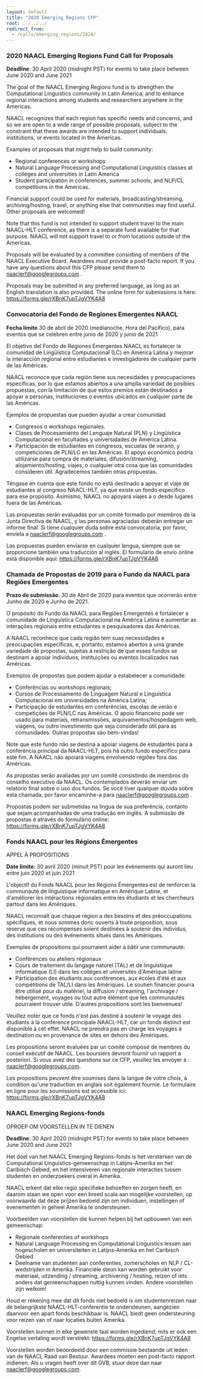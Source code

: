 ```yaml
---
layout: default
title: "2020 Emerging Regions CFP"
root: ../../../
redirect_from:
  - /calls/emerging_regions/2020/
---
```


### 2020 NAACL Emerging Regions Fund Call for Proposals

__Deadline__: 30 April 2020 (midnight PST) for events to take place between June 2020 and June 2021


The goal of the NAACL Emerging Regions fund is to strengthen the Computational Linguistics community in Latin America, and to enhance regional interactions among students and researchers anywhere in the Americas.

NAACL recognizes that each region has specific needs and concerns, and so we are open to a wide range of possible proposals, subject to the constraint that these awards are intended to support individuals, institutions, or events located in the Americas. 

Examples of proposals that might help to build community:

- Regional conferences or workshops
- Natural Language Processing and Computational Linguistics classes at colleges and universities in Latin America
- Student participation in conferences, summer schools, and NLP/CL competitions in the Americas.

Financial support could be used for materials, broadcasting/streaming, archiving/hosting, travel, or anything else that communities may find useful. Other proposals are welcomed!

Note that this fund is not intended to support student travel to the main NAACL-HLT conference, as there is a separate fund available for that purpose. NAACL will not support travel to or from locations outside of the Americas.

Proposals will be evaluated by a committee consisting of members of the NAACL Executive Board. Awardees must provide a post-facto report. If you have any questions about this CFP please send them to <naaclerf@googlegroups.com> .

Proposals may be submitted in any preferred language, as long as an English translation is also provided. The online form for submissions is here: https://forms.gle/rXBnK7upTJgVYK4A8


### Convocatoria del Fondo de Regiones Emergentes NAACL



__Fecha límite__ 30 de abril de 2020 (medianoche, Hora del Pacífico), para eventos que se celebren entre junio de 2020 y junio de 2021

El objetivo del Fondo de Regiones Emergentes NAACL es fortalecer la comunidad de Lingüística Computacional (LC) en América Latina y mejorar la interacción regional entre estudiantes e investigadores de cualquier parte de las Américas.

NAACL reconoce que cada región tiene sus necesidades y preocupaciones específicas, por lo que estamos abiertos a una amplia variedad de posibles propuestas, con la limitación de que estos premios están destinados a apoyar a personas, instituciones o eventos ubicados en cualquier parte de las Américas.

Ejemplos de propuestas que pueden ayudar a crear comunidad:
- Congresos o workshops regionales.
- Clases de Procesamiento del Lenguaje Natural (PLN) y Lingüística Computacional en facultades y universidades de América Latina.
- Participación de estudiantes en congresos, escuelas de verano, y competiciones de PLN/LC en las Américas.
El apoyo económico podría utilizarse para compra de materiales, difusión/streaming, alojamiento/hosting, viajes, o cualquier otra cosa que las comunidades consideren útil. Agradecemos también otras propuestas.

Téngase en cuenta que este fondo no está destinado a apoyar el viaje de estudiantes al congreso NAACL-HLT, ya que existe un fondo específico para ese propósito. Asimismo, NAACL no apoyará viajes a o desde lugares fuera de las Américas.

Las propuestas serán evaluadas por un comité formado por miembros de la Junta Directiva de NAACL, y las personas agraciadas deberán entregar un informe final. Si tiene cualquier duda sobre esta convocatoria, por favor, envíela a naaclerf@googlegroups.com .
 
Las propuestas pueden enviarse en cualquier lengua, siempre que se proporcione también una traducción al inglés. El formulario de envío online está disponible aquí: https://forms.gle/rXBnK7upTJgVYK4A8


### Chamada de Propostas de 2019 para o Fundo da NAACL para Regiões Emergentes

__Prazo de submissão__: 30 de Abril de 2020 para eventos que ocorrerão entre Junho de 2020 e Junho de 2021.


O propósito do Fundo da NAACL para Regiões Emergentes é fortalecer a comunidade de Linguística Computacional na América Latina e aumentar as interações regionais entre estudantes e pesquisadores das Américas.
 
A NAACL reconhece que cada região tem suas necessidades e preocupações específicas, e, portanto, estamos abertos a uma grande variedade de propostas, sujeitas à restrição de que esses fundos se destinam a apoiar indivíduos, instituições ou eventos localizados nas Américas.
 
Exemplos de propostas que podem ajudar a estabelecer a comunidade:
- Conferências ou workshops regionais; 
- Cursos de Processamento de Linguagem Natural e Linguística Computacional em universidades na América Latina;
- Participação de estudantes em conferências, escolas de verão e competições de PLN/LC nas Américas.
O apoio financeiro pode ser usado para materiais, retransmissões, arquivamentos/hospedagem web, viagens, ou outro investimento que seja considerado útil para as comunidades. Outras propostas são bem-vindas!
 
Note que este fundo não se destina a apoiar viagens de estudantes para a conferência principal da NAACL-HLT, pois há outro fundo específico para este fim. A NAACL não apoiará viagens envolvendo regiões fora das Américas.
 
As propostas serão avaliadas por um comitê consistindo de membros do conselho executivo da NAACL. Os contemplados deverão enviar um relatório final sobre o uso dos fundos. Se você tiver qualquer dúvida sobre esta chamada, por favor encaminhe-a para   naaclerf@googlegroups.com .
 
Propostas podem ser submetidas na língua de sua preferência, contanto que sejam acompanhadas de uma tradução em inglês. A submissão de propostas é através do formulário online: https://forms.gle/rXBnK7upTJgVYK4A8     

### Fonds NAACL pour les Régions Émergentes

APPEL À PROPOSITIONS

__Date limite__: 30 avril 2020 (minuit PST) pour les événements qui auront lieu entre juin 2020 et juin 2021

L'objectif du Fonds NAACL pour les Régions Émergentes est de renforcer la communauté de linguistique informatique en Amérique Latine, et d'améliorer les intéractions régionales entre les étudiants et les chercheurs partout dans les Amériques.

NAACL reconnaît que chaque région a des besoins et des préoccupations spécifiques, et nous sommes donc ouverts à toute proposition, sous réserve que ces récompenses soient destinées à soutenir des individus, des institutions ou des événements situés dans les Amériques.

Exemples de propositions qui pourraient aider à bâtir une communauté:
- Conférences ou ateliers régionaux
- Cours de traitement du langage naturel (TAL) et de linguistique informatique (LI) dans les collèges et universités d'Amérique latine
- Participation des étudiants aux conférences, aux écoles d'été et aux compétitions de TAL/LI dans les Amériques.
Le soutien financier pourra être utilisé pour du matériel, la diffusion / streaming, l'archivage / hébergement, voyages ou tout autre élément que les communautés pourraient trouver utile. D'autres propositions sont les bienvenues!

Veuillez noter que ce fonds n'est pas destiné à soutenir le voyage des étudiants à la conférence principale NAACL-HLT, car un fonds distinct est disponible à cet effet. NAACL ne prendra pas en charge les voyages à destination ou en provenance de sites en dehors des Amériques.

Les propositions seront évaluées par un comité composé de membres du conseil exécutif de NAACL. Les boursiers devront fournir un rapport a posteriori. Si vous avez des questions sur ce CFP, veuillez les envoyer à : naaclerf@googlegroups.com.

Les propositions peuvent être soumises dans la langue de votre choix, à condition qu'une traduction en anglais soit également fournie. Le formulaire en ligne pour les soumissions est accessible ici: https://forms.gle/rXBnK7upTJgVYK4A8

### NAACL Emerging Regions-fonds

OPROEP OM VOORSTELLEN IN TE DIENEN

__Deadline__: 30 April 2020 (midnight PST) for events to take place between June 2020 and June 2021

Het doel van het NAACL Emerging Regions-fonds is het versterken van de Computational Linguistics-gemeenschap in  Latijns-Amerika en het Caribisch Gebied, en het intensiveren van regionale interacties tussen studenten en onderzoekers overal in Amerika.

NAACL erkent dat elke regio specifieke behoeften en zorgen heeft, en daarom staan we open voor een breed scala aan mogelijke voorstellen, op voorwaarde dat deze prijzen bedoeld zijn om individuen, instellingen of evenementen in geheel Amerika te ondersteunen.

Voorbeelden van voorstellen die kunnen helpen bij het opbouwen van een gemeenschap:
- Regionale conferenties of workshops
- Natural Language Processing en Computational Linguistics lessen aan hogescholen en universiteiten in Latijns-Amerika en het Caribisch Gebied
- Deelname van studenten aan conferenties, zomerscholen en NLP / CL-wedstrijden in Amerika.
Financiële steun kan worden gebruikt voor materiaal, uitzending / streaming, archivering / hosting, reizen of iets anders dat gemeenschappen nuttig kunnen vinden. Andere voorstellen zijn welkom!

Houd er rekening mee dat dit fonds niet bedoeld is om studentenreizen naar de belangrijkste NAACL-HLT-conferentie te ondersteunen, aangezien daarvoor een apart fonds beschikbaar is. NAACL biedt geen ondersteuning voor reizen van of naar locaties buiten Amerika.

Voorstellen kunnen in elke gewenste taal worden ingediend, mits er ook een Engelse vertaling wordt verstrekt:  https://forms.gle/rXBnK7upTJgVYK4A8

Voorstellen worden beoordeeld door een commissie bestaande uit leden van de NAACL Raad van Bestuur. Awardees moeten een post-facto rapport indienen. Als u vragen heeft over dit GVB, stuur deze dan naar <naaclerf@googlegroups.com>. 

